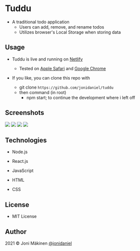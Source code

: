 # Tuddu

- A traditional todo application
  - Users can add, remove, and rename todos
  - Utilizes browser's Local Storage when storing data

## Usage

- Tuddu is live and running on [Netlify](https://tuddu.netlify.app/)

  - Tested on [Apple Safari](https://www.apple.com/safari/) and [Google Chrome](https://www.google.com/chrome/)

- If you like, you can clone this repo with

  - git clone `https://github.com/jonidaniel/tuddu`
  - then command (in root)
    - npm start; to continue the development where i left off

## Screenshots

![](screenshots/.png?raw=true)
![](screenshots/.png?raw=true)
![](screenshots/.png?raw=true)
![](screenshots/.png?raw=true)

## Technologies

- Node.js

- React.js

- JavaScript

- HTML

- CSS

## License

- MIT License

## Author

2021 © Joni Mäkinen [@jonidaniel](https://github.com/jonidaniel)
